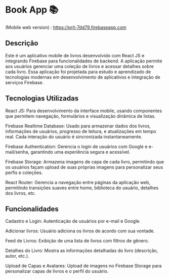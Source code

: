 # Book App 📚

(Mobile web version) : https://prjt-7dd79.firebaseapp.com

## Descrição 

Este é um aplicativo mobile de livros desenvolvido com React JS e integrando Firebase para funcionalidades de backend. A aplicação permite aos usuários gerenciar uma coleção de livros e acessar detalhes sobre cada livro. Essa aplicação foi projetada para estudo e aprendizado de tecnologias modernas em desenvolvimento de aplicativos e integração de serviços Firebase.

## Tecnologias Utilizadas

React JS: Para desenvolvimento da interface mobile, usando componentes que permitem navegação, formulários e visualização dinâmica de listas.

Firebase Realtime Database: Usado para armazenar dados dos livros, informações de usuários, progresso de leitura, e atualizações em tempo real. Cada interação do usuário é sincronizada instantaneamente.

Firebase Authentication: Gerencia o login de usuários com Google e e-mail/senha, garantindo uma experiência segura e acessível.

Firebase Storage: Armazena imagens de capa de cada livro, permitindo que os usuários façam upload de suas próprias imagens para personalizar seus perfis e coleções.

React Router: Gerencia a navegação entre páginas da aplicação web, permitindo transições suaves entre home, biblioteca do usuário, detalhes dos livros, etc.

## Funcionalidades

Cadastro e Login: Autenticação de usuários por e-mail e Google.

Adicionar livros: Usuário adiciona os livros de acordo com sua vontade.

Feed de Livros: Exibição de uma lista de livros com filtros de gênero.

Detalhes do Livro: Mostra as informações detalhadas do livro (descrição, autor, etc.).

Upload de Capas e Avatares: Upload de imagens no Firebase Storage para personalizar capas de livros e o perfil do usuário.
